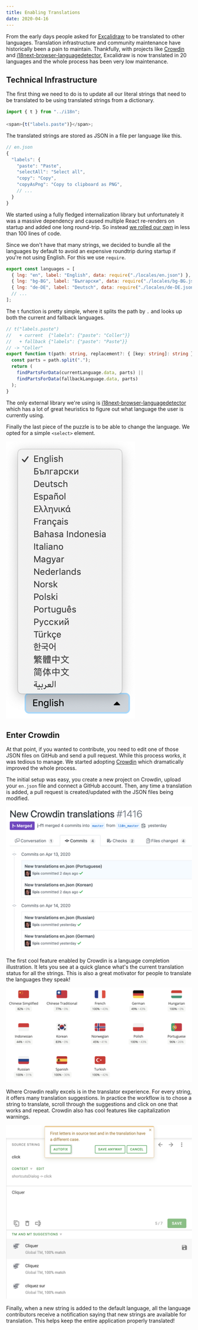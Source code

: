 ```yaml
---
title: Enabling Translations
date: 2020-04-16
---
```


From the early days people asked for [Excalidraw](https://excalidraw.com) to be translated to other languages. Translation infrastructure and community maintenance have historically been a pain to maintain. Thankfully, with projects like [Crowdin](https://crowdin.com) and [i18next-browser-languagedetector](https://github.com/i18next/i18next-browser-languageDetector), Excalidraw is now translated in 20 languages and the whole process has been very low maintenance.

<!-- end -->

## Technical Infrastructure

The first thing we need to do is to update all our literal strings that need to be translated to be using translated strings from a dictionary.

```js
import { t } from "../i18n";

<span>{t("labels.paste")}</span>;
```

The translated strings are stored as JSON in a file per language like this.

```js
// en.json
{
  "labels": {
    "paste": "Paste",
    "selectAll": "Select all",
    "copy": "Copy",
    "copyAsPng": "Copy to clipboard as PNG",
    // ...
  }
}
```

We started using a fully fledged internalization library but unfortunately it was a massive dependency and caused multiple React re-renders on startup and added one long round-trip. So instead [we rolled our own](https://github.com/excalidraw/excalidraw/blob/0ffbde77ac3c10b04b05328a793e753ed33ed736/src/i18n.ts) in less than 100 lines of code.

Since we don't have that many strings, we decided to bundle all the languages by default to avoid an expensive roundtrip during startup if you're not using English. For this we use `require`.

```js
export const languages = [
  { lng: "en", label: "English", data: require("./locales/en.json") },
  { lng: "bg-BG", label: "Български", data: require("./locales/bg-BG.json") },
  { lng: "de-DE", label: "Deutsch", data: require("./locales/de-DE.json") },
  // ...
];
```

The `t` function is pretty simple, where it splits the path by `.` and looks up both the current and fallback languages.

```ts
// t("labels.paste")
//   + current  {"labels": {"paste": "Coller"}}
//   + fallback {"labels": {"paste": "Paste"}}
// -> "Coller"
export function t(path: string, replacement?: { [key: string]: string }) {
  const parts = path.split(".");
  return (
    findPartsForData(currentLanguage.data, parts) ||
    findPartsForData(fallbackLanguage.data, parts)
  );
}
```

The only external library we're using is [i18next-browser-languagedetector](https://github.com/i18next/i18next-browser-languageDetector) which has a lot of great heuristics to figure out what language the user is currently using.

Finally the last piece of the puzzle is to be able to change the language. We opted for a simple `<select>` element.

![Language selector](language-selector.png)

## Enter Crowdin

At that point, if you wanted to contribute, you need to edit one of those JSON files on GitHub and send a pull request. While this process works, it was tedious to manage. We started adopting [Crowdin](https://crowdin.com) which dramatically improved the whole process.

The initial setup was easy, you create a new project on Crowdin, upload your `en.json` file and connect a GitHub account. Then, any time a translation is added, a pull request is created/updated with the JSON files being modified.

[![Pull Request](pull-request.png)](https://github.com/excalidraw/excalidraw/pull/1416/commits)

The first cool feature enabled by Crowdin is a language completion illustration. It lets you see at a quick glance what's the current translation status for all the strings. This is also a great motivator for people to translate the languages they speak!

[![Language Completion](language-completion.png)](https://crowdin.com/project/excalidraw)

Where Crowdin really excels is in the translator experience. For every string, it offers many translation suggestions. In practice the workflow is to chose a string to translate, scroll through the suggestions and click on one that works and repeat. Crowdin also has cool features like capitalization warnings.

![Translation Help](translation-help.png)

Finally, when a new string is added to the default language, all the language contributors receive a notification saying that new strings are available for translation. This helps keep the entire application properly translated!
